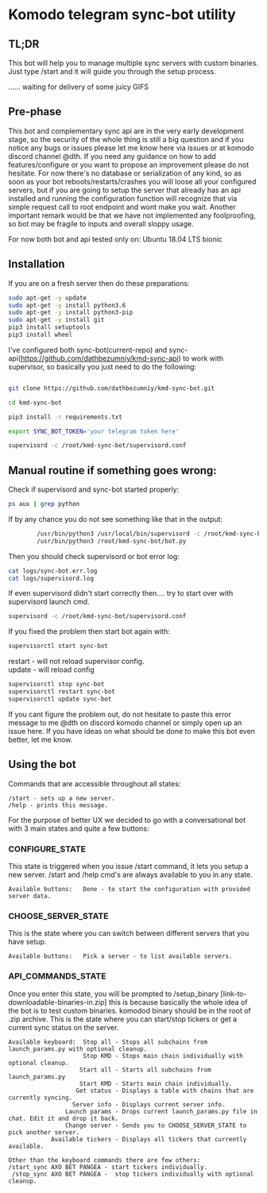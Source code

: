 # Komodo telegram sync-bot utility

## TL;DR

This bot will help you to manage multiple sync servers with custom binaries. Just type /start and it will guide you through the setup process.






...... waiting for delivery of some juicy GIFS







## Pre-phase
This bot and complementary sync api are in the very early development stage, so the security of the whole thing is still a big question and if you notice any bugs or issues please let me know here via issues or at komodo discord channel @dth. If you need any guidance on how to add features/configure or you want to propose an improvement please do not hesitate. For now there's no database or serialization of any kind, so as soon as your bot reboots/restarts/crashes you will loose all your configured servers, but if you are going to setup the server that already has an api installed and running the configuration function will recognize that via simple request call to root endpoint and wont make you wait. Another important remark would be that we have not implemented any foolproofing, so bot may be fragile to inputs and overall sloppy usage.

For now both bot and api tested only on: Ubuntu 18.04 LTS bionic

## Installation

If you are on a fresh server then do these preparations:

```sh
sudo apt-get -y update
sudo apt-get -y install python3.6
sudo apt-get -y install python3-pip
sudo apt-get -y install git
pip3 install setuptools
pip3 install wheel
```

I've configured both sync-bot(current-repo) and sync-api(https://github.com/dathbezumniy/kmd-sync-api) to work with supervisor, so basically you just need to do the following:

```sh    

git clone https://github.com/dathbezumniy/kmd-sync-bot.git

cd kmd-sync-bot

pip3 install -r requirements.txt

export SYNC_BOT_TOKEN='your telegram token here'

supervisord -c /root/kmd-sync-bot/supervisord.conf
```

## Manual routine if something goes wrong:
Check if supervisord and sync-bot started properly:
```sh 
ps aux | grep python 
```
If by any chance you do not see something like that in the output:
```sh
        /usr/bin/python3 /usr/local/bin/supervisord -c /root/kmd-sync-bot/supervisord.conf
        /usr/bin/python3 /root/kmd-sync-bot/bot.py
```
Then you should check supervisord or bot error log:

```sh
cat logs/sync-bot.err.log
cat logs/supervisord.log
```

If even supervisord didn't start correctly then.... try to start over with supervisord launch cmd.
```sh
supervisord -c /root/kmd-sync-bot/supervisord.conf
```

If you fixed the problem then start bot again with:

```sh
supervisorctl start sync-bot
```

restart - will not reload supervisor config.  
update - will reload config  


```sh
supervisorctl stop sync-bot
supervisorctl restart sync-bot
supervisorctl update sync-bot
```

If you cant figure the problem out, do not hesitate to paste this error message to me @dth on discord komodo channel or simply open up an issue here. If you have ideas on what should be done to make this bot even better, let me know.


## Using the bot

Commands that are accessible throughout all states:
```
/start - sets up a new server.
/help - prints this message.
```

For the purpose of better UX we decided to go with a conversational bot with 3 main states and quite a few buttons:

### CONFIGURE_STATE
This state is triggered when you issue /start command, it lets you setup a new server. /start and /help cmd's are always available to you in any state.
```
Available buttons:   Done - to start the configuration with provided server data.
```

### CHOOSE_SERVER_STATE
This is the state where you can switch between different servers that you have setup.
```
Available buttons:   Pick a server - to list available servers.
```

### API_COMMANDS_STATE
Once you enter this state, you will be prompted to /setup_binary [link-to-downloadable-binaries-in.zip] this is because basically the whole idea of the bot is to test custom binaries. komodod binary should be in the root of .zip archive.
This is the state where you can start/stop tickers or get a current sync status on the server.
```
Available keyboard:  Stop all - Stops all subchains from launch_params.py with optional cleanup.
                     Stop KMD - Stops main chain individually with optional cleanup.
                    Start all - Starts all subchains from launch_params.py
                    Start KMD - Starts main chain individually.
                   Get status - Displays a table with chains that are currently syncing.           
                  Server info - Displays current server info.
                Launch params - Drops current launch_params.py file in chat. Edit it and drop it back.
                Change server - Sends you to CHOOSE_SERVER_STATE to pick another server.
            Available tickers - Displays all tickers that currently available.
                  
Other than the keyboard commands there are few others:
/start_sync AXO BET PANGEA - start tickers individually.
 /stop_sync AXO BET PANGEA -  stop tickers individually with optional cleanup.
 ```